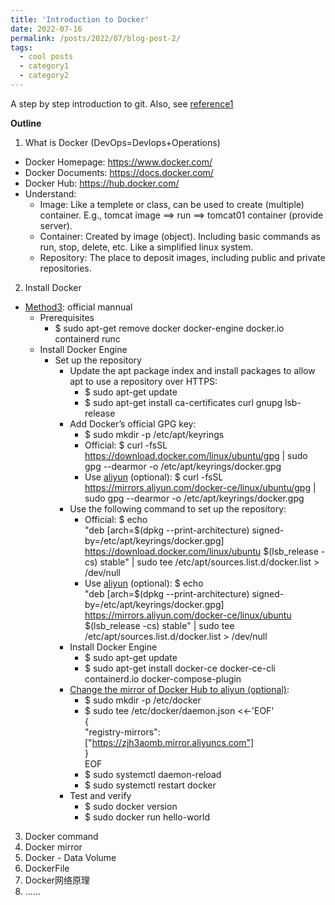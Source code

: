 ```yaml
---
title: 'Introduction to Docker'
date: 2022-07-16
permalink: /posts/2022/07/blog-post-2/
tags:
  - cool posts
  - category1
  - category2
---
```


A step by step introduction to git. Also, see [reference1](https://www.bilibili.com/video/BV1og4y1q7M4?share_source=copy_web&vd_source=3ae8419b7c7c22ca47c94eefbef315ad)

<b>Outline</b>
1. What is Docker (DevOps=Devlops+Operations)
<!--![Docker](../images/docker01.jpg)-->
* Docker Homepage: <https://www.docker.com/>
* Docker Documents: <https://docs.docker.com/>
* Docker Hub: <https://hub.docker.com/>
* Understand:
    - Image: Like a templete or class, can be used to create (multiple) container. E.g., tomcat image ==> run ==> tomcat01 container (provide server).
    - Container: Created by image (object). Including basic commands as run, stop, delete, etc. Like a simplified linux system.
    - Repository: The place to deposit images, including public and private repositories.
2. Install Docker
* [Method3](https://docs.docker.com/engine/install/ubuntu/): official mannual
    * Prerequisites
        - $ sudo apt-get remove docker docker-engine docker.io containerd runc
    * Install Docker Engine
        - Set up the repository
            - Update the apt package index and install packages to allow apt to use a repository over HTTPS:
                - $ sudo apt-get update
                - $ sudo apt-get install ca-certificates curl gnupg lsb-release
            - Add Docker’s official GPG key:
                - $ sudo mkdir -p /etc/apt/keyrings
                - Official: $ curl -fsSL https://download.docker.com/linux/ubuntu/gpg | sudo gpg --dearmor -o /etc/apt/keyrings/docker.gpg
                - Use [aliyun](https://developer.aliyun.com/mirror/docker-ce?spm=a2c6h.13651102.0.0.76361b11j7BhdC) (optional): $ curl -fsSL https://mirrors.aliyun.com/docker-ce/linux/ubuntu/gpg | sudo gpg --dearmor -o /etc/apt/keyrings/docker.gpg
            - Use the following command to set up the repository:
                - Official: \$ echo \
                "deb [arch=$(dpkg --print-architecture) signed-by=/etc/apt/keyrings/docker.gpg] https://download.docker.com/linux/ubuntu \$(lsb_release -cs) stable" | sudo tee /etc/apt/sources.list.d/docker.list > /dev/null
                - Use [aliyun](https://developer.aliyun.com/mirror/docker-ce?spm=a2c6h.13651102.0.0.76361b11j7BhdC) (optional): \$ echo \
  "deb [arch=\$(dpkg --print-architecture) signed-by=/etc/apt/keyrings/docker.gpg] https://mirrors.aliyun.com/docker-ce/linux/ubuntu \
  $(lsb_release -cs) stable" | sudo tee /etc/apt/sources.list.d/docker.list > /dev/null
            - Install Docker Engine
                - $ sudo apt-get update
                - $ sudo apt-get install docker-ce docker-ce-cli containerd.io docker-compose-plugin
            - [Change the mirror of Docker Hub to aliyun (optional)](https://cr.console.aliyun.com/cn-hangzhou/instances/mirrors):
                - $ sudo mkdir -p /etc/docker
                - $ sudo tee /etc/docker/daemon.json <<-'EOF' \
                { \
                 "registry-mirrors": ["https://zjh3aomb.mirror.aliyuncs.com"] \
                } \
                EOF
                - $ sudo systemctl daemon-reload
                - $ sudo systemctl restart docker
            - Test and verify
                - $ sudo docker version
                - $ sudo docker run hello-world


3. Docker command
4. Docker mirror
5. Docker - Data Volume
6. DockerFile
7. Docker网络原理
8. ......
